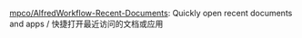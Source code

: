 



[mpco/AlfredWorkflow-Recent-Documents](https://github.com/mpco/AlfredWorkflow-Recent-Documents): Quickly open recent documents and apps / 快捷打开最近访问的文档或应用







